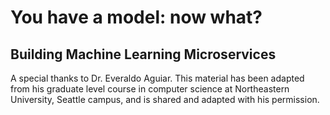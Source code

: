 # You have a model: now what?
## Building Machine Learning Microservices

A special thanks to Dr. Everaldo Aguiar. This material has been adapted from his graduate level course in computer science at Northeastern University, Seattle campus, and is shared and adapted with his permission. 



